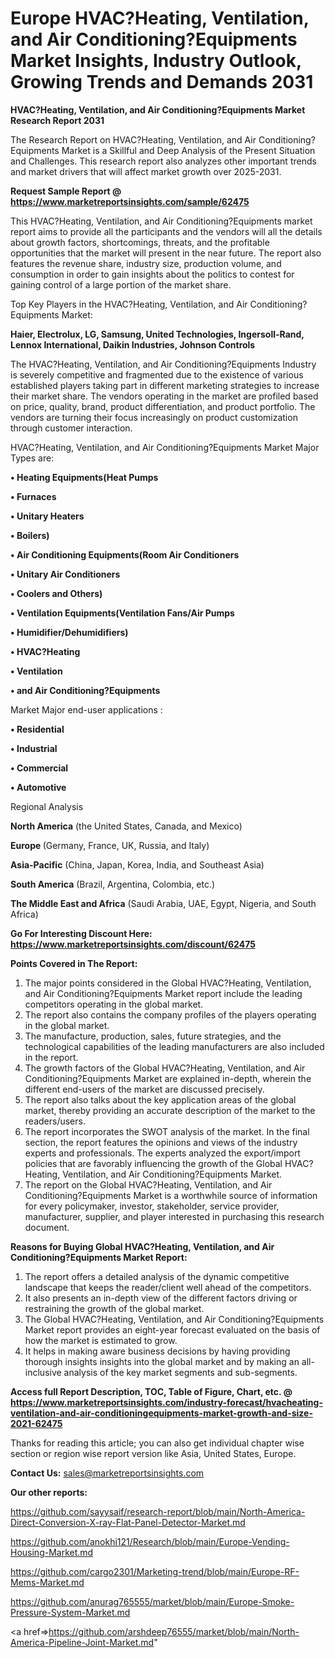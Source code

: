 # Europe HVAC?Heating, Ventilation, and Air Conditioning?Equipments Market Insights, Industry Outlook, Growing Trends and Demands 2031

<strong>HVAC?Heating, Ventilation, and Air Conditioning?Equipments Market Research Report 2031</strong>

The Research Report on HVAC?Heating, Ventilation, and Air Conditioning?Equipments Market is a Skillful and Deep Analysis of the Present Situation and Challenges. This research report also analyzes other important trends and market drivers that will affect market growth over 2025-2031.

<strong>Request Sample Report @ <a href=https://www.marketreportsinsights.com/sample/62475>https://www.marketreportsinsights.com/sample/62475</a></strong>

This HVAC?Heating, Ventilation, and Air Conditioning?Equipments market report aims to provide all the participants and the vendors will all the details about growth factors, shortcomings, threats, and the profitable opportunities that the market will present in the near future. The report also features the revenue share, industry size, production volume, and consumption in order to gain insights about the politics to contest for gaining control of a large portion of the market share.

Top Key Players in the HVAC?Heating, Ventilation, and Air Conditioning?Equipments Market:

<strong>Haier, Electrolux, LG, Samsung, United Technologies, Ingersoll-Rand, Lennox International, Daikin Industries, Johnson Controls</strong>

The HVAC?Heating, Ventilation, and Air Conditioning?Equipments Industry is severely competitive and fragmented due to the existence of various established players taking part in different marketing strategies to increase their market share. The vendors operating in the market are profiled based on price, quality, brand, product differentiation, and product portfolio. The vendors are turning their focus increasingly on product customization through customer interaction.

HVAC?Heating, Ventilation, and Air Conditioning?Equipments Market Major Types are:

<strong>• Heating Equipments(Heat Pumps

• Furnaces

• Unitary Heaters

• Boilers)

• Air Conditioning Equipments(Room Air Conditioners

• Unitary Air Conditioners

• Coolers and Others)

• Ventilation Equipments(Ventilation Fans/Air Pumps

• Humidifier/Dehumidifiers)

• HVAC?Heating

• Ventilation

• and Air Conditioning?Equipments</strong>

Market Major end-user applications :

<strong>• Residential

• Industrial

• Commercial

• Automotive</strong>

Regional Analysis

</u><strong><b>North America</b></strong> (the United States, Canada, and Mexico)

<strong><b>Europe </b></strong>(Germany, France, UK, Russia, and Italy)

<strong><b>Asia-Pacific</b></strong> (China, Japan, Korea, India, and Southeast Asia)

<strong><b>South America</b></strong> (Brazil, Argentina, Colombia, etc.)

<strong><b>The Middle East and Africa</b></strong> (Saudi Arabia, UAE, Egypt, Nigeria, and South Africa)

<strong>Go For Interesting Discount Here: <a href=https://www.marketreportsinsights.com/discount/62475>https://www.marketreportsinsights.com/discount/62475</a></strong>

<strong>Points Covered in The Report:</strong>
<ol>
  <li>The major points considered in the Global HVAC?Heating, Ventilation, and Air Conditioning?Equipments Market report include the leading competitors operating in the global market.</li>
  <li>The report also contains the company profiles of the players operating in the global market.</li>
  <li>The manufacture, production, sales, future strategies, and the technological capabilities of the leading manufacturers are also included in the report.</li>
  <li>The growth factors of the Global HVAC?Heating, Ventilation, and Air Conditioning?Equipments Market are explained in-depth, wherein the different end-users of the market are discussed precisely.</li>
  <li>The report also talks about the key application areas of the global market, thereby providing an accurate description of the market to the readers/users.</li>
  <li>The report incorporates the SWOT analysis of the market. In the final section, the report features the opinions and views of the industry experts and professionals. The experts analyzed the export/import policies that are favorably influencing the growth of the Global HVAC?Heating, Ventilation, and Air Conditioning?Equipments Market.</li>
  <li>The report on the Global HVAC?Heating, Ventilation, and Air Conditioning?Equipments Market is a worthwhile source of information for every policymaker, investor, stakeholder, service provider, manufacturer, supplier, and player interested in purchasing this research document.</li>
</ol>
<strong>Reasons for Buying Global HVAC?Heating, Ventilation, and Air Conditioning?Equipments Market Report:</strong>

<ol>
  <li>The report offers a detailed analysis of the dynamic competitive landscape that keeps the reader/client well ahead of the competitors.</li>
  <li>It also presents an in-depth view of the different factors driving or restraining the growth of the global market.</li>
  <li>The Global HVAC?Heating, Ventilation, and Air Conditioning?Equipments Market report provides an eight-year forecast evaluated on the basis of how the market is estimated to grow.</li>
  <li>It helps in making aware business decisions by having providing thorough insights insights into the global market and by making an all-inclusive analysis of the key market segments and sub-segments.</li>
</ol>
<strong>Access full Report Description, TOC, Table of Figure, Chart, etc. @ <a href=https://www.marketreportsinsights.com/industry-forecast/hvacheating-ventilation-and-air-conditioningequipments-market-growth-and-size-2021-62475>https://www.marketreportsinsights.com/industry-forecast/hvacheating-ventilation-and-air-conditioningequipments-market-growth-and-size-2021-62475</a></strong>


Thanks for reading this article; you can also get individual chapter wise section or region wise report version like Asia, United States, Europe.

<strong>Contact Us:</strong>
sales@marketreportsinsights.com

<strong>Our other reports:</strong>

<a href=https://github.com/sayysaif/research-report/blob/main/North-America-Direct-Conversion-X-ray-Flat-Panel-Detector-Market.md>https://github.com/sayysaif/research-report/blob/main/North-America-Direct-Conversion-X-ray-Flat-Panel-Detector-Market.md</a>

<a href=https://github.com/anokhi121/Research/blob/main/Europe-Vending-Housing-Market.md>https://github.com/anokhi121/Research/blob/main/Europe-Vending-Housing-Market.md</a>

<a href=https://github.com/cargo2301/Marketing-trend/blob/main/Europe-RF-Mems-Market.md>https://github.com/cargo2301/Marketing-trend/blob/main/Europe-RF-Mems-Market.md</a>

<a href=https://github.com/anurag765555/market/blob/main/Europe-Smoke-Pressure-System-Market.md>https://github.com/anurag765555/market/blob/main/Europe-Smoke-Pressure-System-Market.md</a>

<a href=>https://github.com/arshdeep76555/market/blob/main/North-America-Pipeline-Joint-Market.md</a>"

